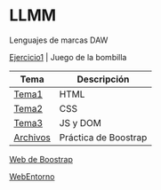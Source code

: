 # LLMM

Lenguajes de marcas DAW

 [Ejercicio1](/Practicas/Bombilla.html)         | Juego de la bombilla
 
Tema  | Descripción
-----------|--------------
 [Tema1](/Tema1/README.md)         | HTML
 [Tema2](/Tema2/readme.md)         | CSS 
 [Tema3](/Tema3/readme.md)         | JS y DOM
  [Archivos](/Tema2/Boostrap) | Práctica de Boostrap
 <a href="http://cuidatusalud.lovestoblog.com" target="_blank">Web de Boostrap</a>

 [WebEntorno](/WebEntorno/Index.html)
